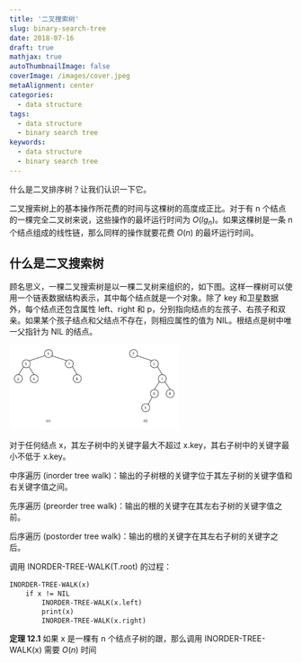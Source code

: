 ```yaml
---
title: '二叉搜索树'
slug: binary-search-tree
date: 2018-07-16
draft: true
mathjax: true
autoThumbnailImage: false
coverImage: /images/cover.jpeg
metaAlignment: center
categories:
  - data structure
tags:
  - data structure
  - binary search tree
keywords:
  - data structure
  - binary search tree
---
```


什么是二叉排序树？让我们认识一下它。

<!--more-->

二叉搜索树上的基本操作所花费的时间与这棵树的高度成正比。对于有 n 个结点的一棵完全二叉树来说，这些操作的最坏运行时间为 $O(lg_n)$。如果这棵树是一条 n 个结点组成的线性链，那么同样的操作就要花费 $O(n)$ 的最坏运行时间。

## 什么是二叉搜索树

顾名思义，一棵二叉搜索树是以一棵二叉树来组织的，如下图。这样一棵树可以使用一个链表数据结构表示，其中每个结点就是一个对象。除了 key 和卫星数据外，每个结点还包含属性 left、right 和 p，分别指向结点的左孩子、右孩子和双亲。如果某个孩子结点和父结点不存在，则相应属性的值为 NIL。根结点是树中唯一父指针为 NIL 的结点。

<img src="images/binary-search-tree-0.svg" width="60%" height="60%" />

对于任何结点 x，其左子树中的关键字最大不超过 x.key，其右子树中的关键字最小不低于 x.key。

中序遍历 (inorder tree walk)：输出的子树根的关键字位于其左子树的关键字值和右关键字值之间。

先序遍历 (preorder tree walk)：输出的根的关键字在其左右子树的关键字值之前。

后序遍历 (postorder tree walk)：输出的根的关键字在其左右子树的关键字之后。

调用 INORDER-TREE-WALK(T.root) 的过程：

```
INORDER-TREE-WALK(x)
    if x != NIL
        INORDER-TREE-WALK(x.left)
        print(x)
        INORDER-TREE-WALK(x.right)
```

**定理 12.1** 如果 x 是一棵有 n 个结点子树的跟，那么调用 INORDER-TREE-WALK(x) 需要 $O(n)$ 时间
